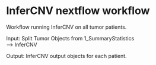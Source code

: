 # InferCNV nextflow workflow
Workflow running InferCNV on all tumor patients.

Input:
Split Tumor Objects from 1_SummaryStatistics  
--> InferCNV 

Output:
InferCNV output objects for each patient.


